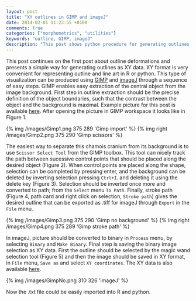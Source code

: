 ```yaml
---
layout: post
title: "XY outlines in GIMP and imageJ"
date: 2014-02-01 11:23:55 +0100
comments: true
categories: ["morphometrics", "utilities"]
keywords: "outline, GIMP, imageJ"
description: "This post shows python procedure for generating outlines in XY format"
---
```


This post continues on the first post about outline deformations and presents a simple way for generating outlines as XY data. XY format is very convenient for representing outline and line art in R or python. This type of visualization can be produced using <a href="http://www.gimp.org" target="_blank">GIMP</a> and <a href="http://rsbweb.nih.gov/ij" target="_blank">imageJ</a> through a sequence of easy steps. GIMP enables easy extraction of the central object from the image background. First step in outline extraction should be the precise definition of the object boundaries, such that the contrast between the object and the background is maximal. Example picture for this post is available <a href="http://goo.gl/bkirX7" target="_blank">here</a>. After opening the picture in GIMP workspace it looks like in Figure 1.

{% img /images/Gimp1.png 375 289 'Gimp import' %} {% img right /images/Gimp2.png 375 290 'Gimp scissors' %}

The easiest way to separate this chamois cranium from its background is to use `Scissor Select Tool` from the GIMP toolbox. This tool can nicely track the path between sucessive control points that should be placed along the desired object (Figure 2). When control points are placed along the shape, selection can be completed by pressing enter, and the background can be deleted by inverting selection pressing `Ctrl+I`. and deleting it using the delete key (Figure 3). Selection should be inverted once more and converted to path; from the `Select` menu `To Path`. Finally, stroke path (Figure 4, path card and right click on selection, `Stroke path`) gives the desired outline that can be exported as .tiff for imageJ through `Export` in the `File` menu. 

{% img /images/Gimp3.png 375 290 'Gimp no background' %} {% img right /images/Gimp4.png 375 289 'Gimp stroke path' %}

In imageJ, picture should be converted to binary in `Process` menu, by selecting `Binary` and `Make Binary`. Final step is saving the binary image selection as XY data. First the outline should be selected by the magic wand selection tool (Figure 5) and then the image should be saved in XY format, in `File` menu, `Save as` and select `XY coordinates`. The XY data is also available <a href="http://goo.gl/d44PxK" target="_blank">here</a>. 

{% img /images/GimpNo.png 310 326 'imageJ' %}

Now the .txt file could be easily imported into R and python.